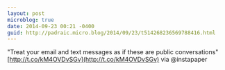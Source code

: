 ```yaml
---
layout: post
microblog: true
date: 2014-09-23 00:21 -0400
guid: http://padraic.micro.blog/2014/09/23/t514268236569788416.html
---
```

"Treat your email and text messages as if these are public conversations" [http://t.co/kM4OVDvSGv](http://t.co/kM4OVDvSGv) via @instapaper
